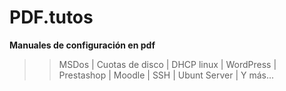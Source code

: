 # PDF.tutos
**Manuales de configuración en pdf**
>> MSDos | Cuotas de disco | DHCP linux | WordPress | Prestashop | Moodle | SSH | Ubunt Server | 
>> Y más...
